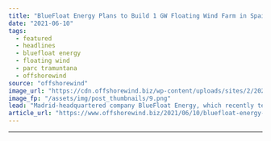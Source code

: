 ```yaml
---
title: "BlueFloat Energy Plans to Build 1 GW Floating Wind Farm in Spain"
date: "2021-06-10"
tags: 
  - featured
  - headlines
  - bluefloat energy
  - floating wind
  - parc tramuntana
  - offshorewind
source: "offshorewind"
image_url: "https://cdn.offshorewind.biz/wp-content/uploads/sites/2/2021/06/09141502/Parc-Tramuntana.png"
image_fp: "/assets/img/post_thumbnails/9.png"
lead: "Madrid-headquartered company BlueFloat Energy, which recently teamed up with Falck Renewables to develop offshore"
article_url: "https://www.offshorewind.biz/2021/06/10/bluefloat-energy-plans-to-build-1-gw-floating-wind-farm-in-spain/"
---
```


---
